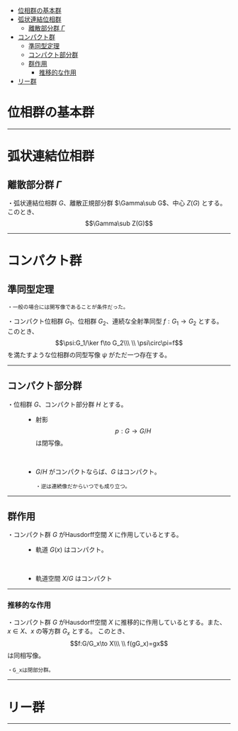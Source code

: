 
- [位相群の基本群](#位相群の基本群)
- [弧状連結位相群](#弧状連結位相群)
  - [離散部分群 $Γ$](#離散部分群-γ)
- [コンパクト群](#コンパクト群)
  - [準同型定理](#準同型定理)
  - [コンパクト部分群](#コンパクト部分群)
  - [群作用](#群作用)
    - [推移的な作用](#推移的な作用)
- [リー群](#リー群)


# 位相群の基本群

---


# 弧状連結位相群

## 離散部分群 $Γ$

・弧状連結位相群 $G$、離散正規部分群 $\Gamma\sub G$、中心 $Z(G)$ とする。
このとき、
$$\Gamma\sub Z(G)$$



---




# コンパクト群

## 準同型定理

    ・一般の場合には開写像であることが条件だった。

・コンパクト位相群 $G_1$、位相群 $G_2$、連続な全射準同型 $f:G_1\to G_2$ とする。
このとき、
$$\psi:G_1/\ker f\to G_2\\\ \\
\psi\circ\pi=f$$を満たすような位相群の同型写像 $\psi$ がただ一つ存在する。

---

## コンパクト部分群

<dl><dt>

・位相群 $G$、コンパクト部分群 $H$ とする。

</dt><dd>

- 射影 $$p:G\to G/H$$は閉写像。
<br>

- $G/H$ がコンパクトならば、$G$ はコンパクト。

      ・逆は連続像だからいつでも成り立つ。


</dd></dl>

---

## 群作用

<dl><dt>

・コンパクト群 $G$ がHausdorff空間 $X$ に作用しているとする。

</dt><dd>

- 軌道 $G(x)$ はコンパクト。
<br>

- 軌道空間 $X/G$ はコンパクト


</dd></dl>

---

### 推移的な作用

・コンパクト群 $G$ がHausdorff空間 $X$ に推移的に作用しているとする。また、$x\in X$、$x$ の等方群 $G_x$ とする。
このとき、
$$f:G/G_x\to X\\\ \\
f(gG_x)=gx$$は同相写像。

    ・G_xは閉部分群。




---

# リー群


---